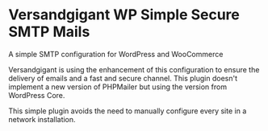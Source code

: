 # Versandgigant WP Simple Secure SMTP Mails

A simple SMTP configuration for WordPress and WooCommerce

Versandgigant is using the enhancement of this configuration to ensure the delivery of emails and a fast and secure channel.
This plugin doesn't implement a new version of PHPMailer but using the version from WordPress Core.

This simple plugin avoids the need to manually configure every site in a network installation.
